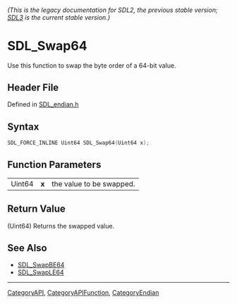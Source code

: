 ###### (This is the legacy documentation for SDL2, the previous stable version; [SDL3](https://wiki.libsdl.org/SDL3/) is the current stable version.)
# SDL_Swap64

Use this function to swap the byte order of a 64-bit value.

## Header File

Defined in [SDL_endian.h](https://github.com/libsdl-org/SDL/blob/SDL2/include/SDL_endian.h)

## Syntax

```c
SDL_FORCE_INLINE Uint64 SDL_Swap64(Uint64 x);
```

## Function Parameters

|        |       |                          |
| ------ | ----- | ------------------------ |
| Uint64 | **x** | the value to be swapped. |

## Return Value

(Uint64) Returns the swapped value.

## See Also

- [SDL_SwapBE64](SDL_SwapBE64)
- [SDL_SwapLE64](SDL_SwapLE64)

----
[CategoryAPI](CategoryAPI), [CategoryAPIFunction](CategoryAPIFunction), [CategoryEndian](CategoryEndian)

